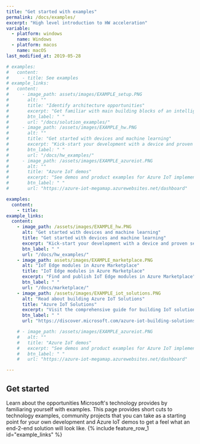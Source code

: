 ```yaml
---
title: "Get started with examples"
permalink: /docs/examples/
excerpt: "High level introduction to HW acceleration"
variable:
  - platform: windows
    name: Windows
  - platform: macos
    name: macOS
last_modified_at: 2019-05-28

# examples:
#   content:
#     - title: See examples
# example_links:
#   content:
#     - image_path: assets/images/EXAMPLE_setup.PNG
#       alt: ""
#       title: "Identify architecture opportunities"
#       excerpt: "Get familiar with main building blocks of an intelligent edge solutions and get familiar with high level hardware architecture options"
#       btn_label: " "
#       url: "/docs/solution_examples/"
#     - image_path: /assets/images/EXAMPLE_hw.PNG
#       alt: ""
#       title: "Get started with devices and machine learning"
#       excerpt: "Kick-start your development with a device and proven setup for machine learning."
#       btn_label: " "
#       url: "/docs/hw_examples/"
#     - image_path: /assets/images/EXAMPLE_azureiot.PNG
#       alt: ""
#       title: "Azure IoT demos"
#       excerpt: "See demos and product examples for Azure IoT implementations"
#       btn_label: " "
#       url: "https://azure-iot-megamap.azurewebsites.net/dashboard"     

examples:
  content:
    - title: 
example_links:
  content:
    - image_path: /assets/images/EXAMPLE_hw.PNG
      alt: "Get started with devices and machine learning"
      title: "Get started with devices and machine learning"
      excerpt: "Kick-start your development with a device and proven setup for machine learning."
      btn_label: " "
      url: "/docs/hw_examples/"
    - image_path: assets/images/EXAMPLE_marketplace.PNG
      alt: "IoT Edge modules in Azure Marketplace"
      title: "IoT Edge modules in Azure Marketplace"
      excerpt: "Find and publish IoT Edge modules in Azure Marketplace"
      btn_label: " "
      url: "/docs/marketplace/"
    - image_path: /assets/images/EXAMPLE_iot_solutions.PNG
      alt: "Read about building Azure IoT Solutions"
      title: "Azure IoT Solutions"
      excerpt: "Visit the comprehensive guide for building IoT solutions with Azure"
      btn_label: " "
      url: "https://discover.microsoft.com/azure-iot-building-solutions-dev-guide/"     

    # - image_path: /assets/images/EXAMPLE_azureiot.PNG
    #   alt: ""
    #   title: "Azure IoT demos"
    #   excerpt: "See demos and product examples for Azure IoT implementations"
    #   btn_label: " "
    #   url: "https://azure-iot-megamap.azurewebsites.net/dashboard"  

---
```


## Get started

Learn about the opportunities Microsoft's technology provides by familiaring yourself with examples. This page provides short cuts to technology examples, community projects that you can take as a starting point for your own development and Azure IoT demos to get a feel what an end-2-end solution will look like.
{% include feature_row_1 id="example_links" %}
<!-- {% include feature_row_1 id="example_links2" %} -->